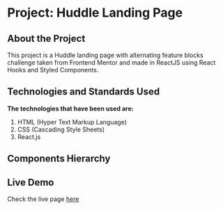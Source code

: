 <!-- omit in toc -->
# Project: Huddle Landing Page
## About the Project
This project is a Huddle landing page with alternating feature blocks challenge taken from Frontend Mentor and made in ReactJS using React Hooks and Styled Components.

## Technologies and Standards Used
**The technologies that have been used are:**
1. HTML (Hyper Text Markup Language)
2. CSS (Cascading Style Sheets)
3. React.js

## Components Hierarchy

## Live Demo
Check the live page [here](https://5hraddha.github.io/huddle-landing-page/)